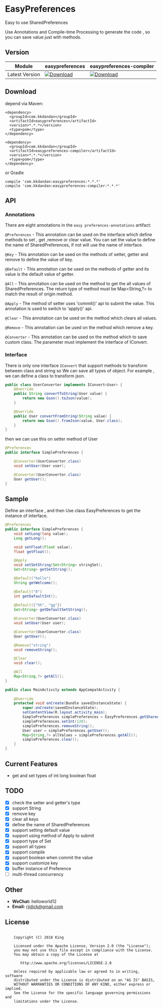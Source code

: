 # EasyPreferences

Easy to use SharedPreferences

Use Annotations and Compile-time Processing to generate the code , so you can save value just with methods.

## Version

| Module         | easypreferences                                              | easypreferences-compiler                                     |
| -------------- | ------------------------------------------------------------ | ------------------------------------------------------------ |
| Latest Version | [ ![Download](https://api.bintray.com/packages/kkdandan/maven/easypreferences/images/download.svg) ](https://bintray.com/kkdandan/maven/easypreferences/_latestVersion) | [ ![Download](https://api.bintray.com/packages/kkdandan/maven/easypreferences-compiler/images/download.svg) ](https://bintray.com/kkdandan/maven/easypreferences-compiler/_latestVersion)|

## Download

depend via Maven:

```
<dependency>
  <groupId>com.kkdandan</groupId>
  <artifactId>easypreferences</artifactId>
  <version>*.*.*</version>
  <type>pom</type>
</dependency>

<dependency>
  <groupId>com.kkdandan</groupId>
  <artifactId>easypreferences-compiler</artifactId>
  <version>*.*.*</version>
  <type>pom</type>
</dependency>
```

or Gradle

```
compile 'com.kkdandan:easypreferences:*.*.*'
compile 'com.kkdandan:easypreferences-compiler:*.*.*'
```



## API

### Annotations

There are eight annotations in the `easy preferences-annotations` artifact:

`@Preferences` - This annotation can be used on the interface which define methods to set , get ,remove or clear value. You can set the value to define the name of SharedPreferences, if not will use the name of interface.

`@Key` - This annotation can be used on the methods of setter, getter and remove to define the value of key.

`@Default` - This annotation can be used on the methods of getter and its value is the default value of getter.

`@All` - This annotation can be used on the method to get the all values of SharedPreferences. The return type of method must be Map<String,?> to match the result of origin method.

`@Apply` - The method of setter uses 'commit()' api to submit the value. This annotation is used to switch to 'apply()' api.

`@Clear` - This annotation can be used on the method which clears all values.

`@Remove` - This annotation can be used on the method which remove a key.

`@Converter` - This annotation can be used on the method which to save custom class. The parameter must implement the interface of IConvert.

### Interface

There is only one interface `IConvert` that support methods to transform between class and string so We can save all types of object. For example , we can define a class to transform json.

```java
public class UserConverter implements IConvert<User> {
    @Override
    public String convertToString(User value) {
        return new Gson().toJson(value);
    }

    @Override
    public User convertFromString(String value) {
        return new Gson().fromJson(value, User.class);
    }
}
```

then we can use this on setter method of User

```java
@Preferences
public interface SimplePreferences {

    @Converter(UserConverter.class)
    void setUser(User user);

    @Converter(UserConverter.class)
    User getUser();
}
```



## Sample

Define an interface , and then Use class EasyPreferences to get the instance of interface.

```java
@Preferences
public interface SimplePreferences {
    void setLong(long value);
    Long getLong();

    void setFloat(Float value);
    float getFloat();

    @Apply
    void setSetString(Set<String> stringSet);
    Set<String> getSetString();

    @Default("hello")
    String getWelcome();

    @Default("0")
    int getDafaultInt();
    
    @Default({"hh", "gg"})
    Set<String> getDefaultSetString();

    @Converter(UserConverter.class)
    void setUser(User user);

    @Converter(UserConverter.class)
    User getUser();

    @Remove("string")
    void removeString();

    @Clear
    void clear();

    @All
    Map<String,?> getAll();
}
```

```java
public class MainActivity extends AppCompatActivity {
   
    @Override
    protected void onCreate(Bundle savedInstanceState) {
        super.onCreate(savedInstanceState);
        setContentView(R.layout.activity_main);
        SimplePreferences simplePreferences = EasyPreferences.getSharedPreferences(this, SimplePreferences.class);
        simplePreferences.setInt(120);
        simplePreferences.removeString();
        User user = simplePreferences.getUser();
        Map<String,?> allValues = simplePreferences.getAll();
        simplePreferences.clear();
    }
}
```



## Current Features

- get and set types of int long boolean float

## TODO

- [x] check the setter and getter's type
- [x] support String
- [x] remove key
- [x] clear all keys
- [x] define the name of SharedPreferences
- [x] support setting default value
- [x] support using method of Apply to submit
- [x] support  type of Set<String>
- [x] support all types
- [x] support compile
- [x] support boolean when commit the value
- [x] support customize key
- [x] buffer instance of Preference
- [ ] multi-thread concurrency

## Other

- **WeChat:**  helloworld12
- **Email:**   rjjdick@gmail.com

## License

```

    Copyright (C) 2018 King

    Licensed under the Apache License, Version 2.0 (the "License");
    you may not use this file except in compliance with the License.
    You may obtain a copy of the License at

       http://www.apache.org/licenses/LICENSE-2.0

    Unless required by applicable law or agreed to in writing, software
    distributed under the License is distributed on an "AS IS" BASIS,
    WITHOUT WARRANTIES OR CONDITIONS OF ANY KIND, either express or implied.
    See the License for the specific language governing permissions and
    limitations under the License.

```